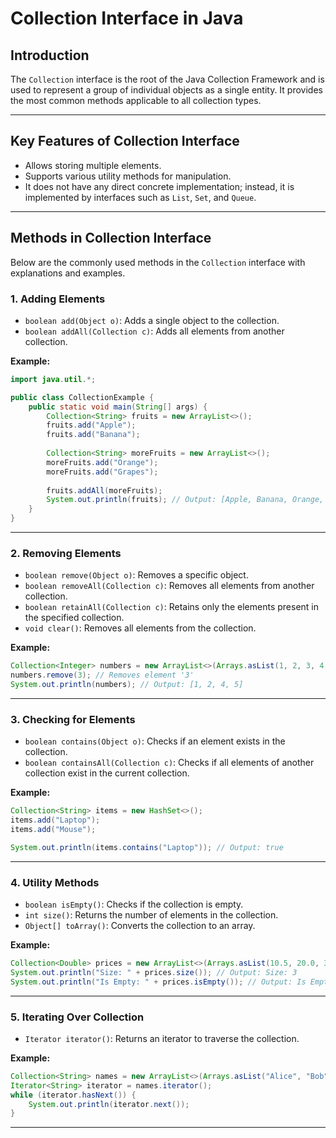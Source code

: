 # **Collection Interface in Java**

## **Introduction**

The `Collection` interface is the root of the Java Collection Framework and is used to represent a group of individual objects as a single entity. It provides the most common methods applicable to all collection types.

---

## **Key Features of Collection Interface**

- Allows storing multiple elements.
- Supports various utility methods for manipulation.
- It does not have any direct concrete implementation; instead, it is implemented by interfaces such as `List`, `Set`, and `Queue`.

---

## **Methods in Collection Interface**

Below are the commonly used methods in the `Collection` interface with explanations and examples.

### **1. Adding Elements**

- `boolean add(Object o)`: Adds a single object to the collection.
- `boolean addAll(Collection c)`: Adds all elements from another collection.

**Example:**

```java
import java.util.*;

public class CollectionExample {
    public static void main(String[] args) {
        Collection<String> fruits = new ArrayList<>();
        fruits.add("Apple");
        fruits.add("Banana");
        
        Collection<String> moreFruits = new ArrayList<>();
        moreFruits.add("Orange");
        moreFruits.add("Grapes");
        
        fruits.addAll(moreFruits);
        System.out.println(fruits); // Output: [Apple, Banana, Orange, Grapes]
    }
}
```

---

### **2. Removing Elements**

- `boolean remove(Object o)`: Removes a specific object.
- `boolean removeAll(Collection c)`: Removes all elements from another collection.
- `boolean retainAll(Collection c)`: Retains only the elements present in the specified collection.
- `void clear()`: Removes all elements from the collection.

**Example:**

```java
Collection<Integer> numbers = new ArrayList<>(Arrays.asList(1, 2, 3, 4, 5));
numbers.remove(3); // Removes element '3'
System.out.println(numbers); // Output: [1, 2, 4, 5]
```

---

### **3. Checking for Elements**

- `boolean contains(Object o)`: Checks if an element exists in the collection.
- `boolean containsAll(Collection c)`: Checks if all elements of another collection exist in the current collection.

**Example:**

```java
Collection<String> items = new HashSet<>();
items.add("Laptop");
items.add("Mouse");

System.out.println(items.contains("Laptop")); // Output: true
```

---

### **4. Utility Methods**

- `boolean isEmpty()`: Checks if the collection is empty.
- `int size()`: Returns the number of elements in the collection.
- `Object[] toArray()`: Converts the collection to an array.

**Example:**

```java
Collection<Double> prices = new ArrayList<>(Arrays.asList(10.5, 20.0, 30.75));
System.out.println("Size: " + prices.size()); // Output: Size: 3
System.out.println("Is Empty: " + prices.isEmpty()); // Output: Is Empty: false
```

---

### **5. Iterating Over Collection**

- `Iterator iterator()`: Returns an iterator to traverse the collection.

**Example:**

```java
Collection<String> names = new ArrayList<>(Arrays.asList("Alice", "Bob", "Charlie"));
Iterator<String> iterator = names.iterator();
while (iterator.hasNext()) {
    System.out.println(iterator.next());
}
```

---


